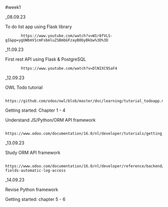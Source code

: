 #week1





_08.09.23 

To do list app using Flask library

           https://www.youtube.com/watch?v=W1r8fVLS-gI&pp=ygUWbmV1cmFsbmluZSBmbGFzayB0byBkbw%3D%3D


_11.09.23 

First rest API using Flask & PostgreSQL
           
           https://www.youtube.com/watch?v=DlNIXC9SaF4


_12.09.23 

OWL Todo tutorial 

           https://github.com/odoo/owl/blob/master/doc/learning/tutorial_todoapp.md

Getting started: Chapter 1 - 4

Understand JS/Python/ORM API framework
       
           https://www.odoo.com/documentation/16.0/nl/developer/tutorials/getting_started/04_basicmodel.html
           
            
           
_13.09.23
           
Study ORM API framework

           https://www.odoo.com/documentation/16.0/nl/developer/reference/backend/orm.html#reference-fields-automatic-log-access

_14.09.23 

Revise Python framework
 
Getting started: chapter 5 - 6
           
           
